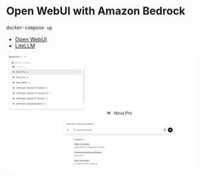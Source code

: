 # Open WebUI with Amazon Bedrock

```bash
docker-compose up
```

- [Open WebUI](http://localhost:3000)
- [LiteLLM](http://localhost:4000)

![Chat](./assets/chat.png)